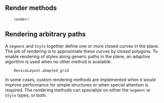 ## Render methods

```@docs
    render!
```

## Rendering arbitrary paths

A `Segment` and `Style` together define one or more closed curves in the plane.
The job of rendering is to approximate these curves by closed polygons. To enable rendering
of styles along generic paths in the plane, an adaptive algorithm is used when no other
method is available:

```@docs
    DeviceLayout.adapted_grid
```

In some cases, custom rendering methods are implemented when it would improve performance
for simple structures or when special attention is required. The rendering methods can
specialize on either the `Segment` or `Style` types, or both.
